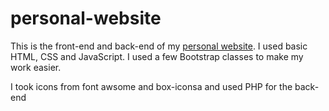 # personal-website
<p> This is the front-end and back-end of my <a href="https://ojas-srivastava.xyz" target="_blank">personal website</a>. I used 
basic HTML, CSS and JavaScript. I used a few Bootstrap classes to make my work easier.<p> 

<p>I took icons from font awsome and box-iconsa and used PHP for the back-end</p> 

